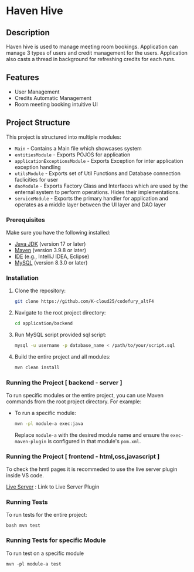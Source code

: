 # Haven Hive

## Description

Haven hive is used to manage meeting room bookings. Application can manage 3 types of users and credit management for the users.
Application also casts a thread in background for refreshing credits for each runs.

## Features

- User Management
- Credits Automatic Management
- Room meeting booking intuitive UI

## Project Structure

This project is structured into multiple modules:

- `Main` - Contains a Main file which showcases system
- `entitiesModule` - Exports POJOS for application
- `applicationExceptionsModule` - Exports Exception for inter application exception handling
- `utilsModule` - Exports set of Util Functions and Database connection faclicities for user
- `daoModule` - Exports Factory Class and Interfaces which are used by the enternal system to perform operations. Hides their implementations.
- `serviceModule` - Exports the primary handler for application and operates as a middle layer between the UI layer and DAO layer

### Prerequisites

Make sure you have the following installed:
- [Java JDK](https://www.oracle.com/java/technologies/javase-jdk11-downloads.html) (version 17 or later)
- [Maven](https://maven.apache.org/download.cgi) (version 3.9.8 or later)
- [IDE](https://www.jetbrains.com/idea/) (e.g., IntelliJ IDEA, Eclipse)
- [MySQL](https://dev.mysql.com/downloads/installer/) (version 8.3.0 or later)

### Installation

1. Clone the repository:

    ```bash
    git clone https://github.com/K-cloud25/codefury_altF4
    ```

2. Navigate to the root project directory:

    ```bash
    cd application/backend
    ```

3. Run MySQL script provided sql script:

    ```bash
    mysql -u username -p database_name < /path/to/your/script.sql
    ```

5. Build the entire project and all modules:

    ```bash
    mvn clean install
    ```

### Running the Project [ backend - server ]

To run specific modules or the entire project, you can use Maven commands from the root project directory. For example:

- To run a specific module:

    ```bash
    mvn -pl module-a exec:java
    ```

  Replace `module-a` with the desired module name and ensure the `exec-maven-plugin` is configured in that module's `pom.xml`.

### Running the Project [ frontend - html,css,javascript ]

To check the hmtl pages it is recommeded to use the live server plugin inside VS code.

[Live Server](https://marketplace.visualstudio.com/items?itemName=ritwickdey.LiveServer) : Link to Live Server Plugin

### Running Tests

To run tests for the entire project:

```bash mvn test```

### Running Tests for specific Module

To run test on a specific module 

``` mvn -pl module-a test ```
